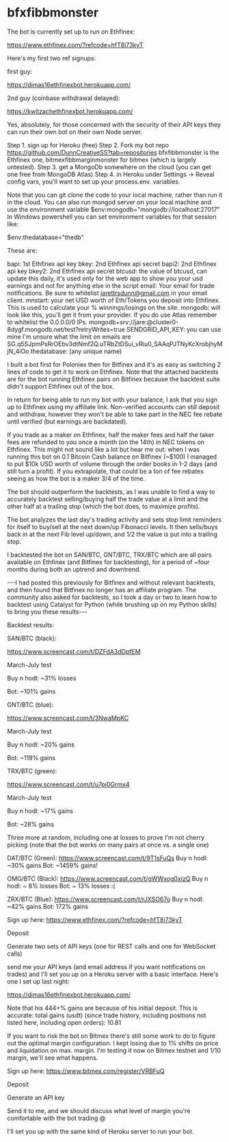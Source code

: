 # bfxfibbmonster

The bot is currently set up to run on Ethfinex:

https://www.ethfinex.com/?refcode=hfT8i73kyT

Here's my first two ref signups:

first guy:

https://dimas16ethfinexbot.herokuapp.com/

2nd guy (coinbase withdrawal delayed):

https://kwitzachethfinexbot.herokuapp.com/

Yes, absolutely, for those concerned with the security of their API keys they can run their own bot on their own Node server.

Step 1. sign up for Heroku (free)
Step 2. Fork my bot repo https://github.com/DunnCreativeSS?tab=repositories bfxfibbmonster is the Ethfinex one, bitmexfibbmarginmonster for bitmex (which is largely untested).
Step 3. get a MongoDb somewhere on the cloud (you can get one free from MongoDB Atlas)
Step 4. in Heroku under Settings -> Reveal config vars, you'll want to set up your process.env. variables. 

Note that you can git clone the code to your local machine, rather than run it in the cloud. You can also run mongod server on your local machine and use the environment variable $env:mongodb="mongodb://localhost:27017" In Windows powershell you can set environment variables for that session like:

$env:thedatabase="thedb"

These are:

bapi: 1st Ethfinex api key
bkey: 2nd Ethfinex api secret
bapi2: 2nd Ethfinex api key
bkey2: 2nd Ethfinex api secret
btcusd: the value of btcusd, can update this daily, it's used only for the web app to show you your usd earnings and not for anything else in the script
email: Your email for trade notifications. Be sure to whitelist jarettrsdunn@gmail.com in your email client.
mnstart: your net USD worth of Eth/Tokens you deposit into Ethfinex. This is used to calculate your % winnings/losings on the site.
mongodb: will look like this, you'll get it from your provider. If you do use Atlas remember to whitelist the 0.0.0.0/0 IPs. mongodb+srv://jare:<PASSWORD>@cluster0-8dygf.mongodb.net/test?retryWrites=true
SENDGRID_API_KEY: you can use mine I'm unsure what the limit on emails are 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
thedatabase: (any unique name)

I built a bot first for Poloniex then for Bitfinex and it's as easy as switching 2 lines of code to get it to work on Ethfinex. Note that the attached backtests are for the bot running Ethfinex pairs on Bitfinex because the backtest suite didn't support Ethfinex out of the box.

In return for being able to run my bot with your balance, I ask that you sign up to Ethfinex using my affiliate link. Non-verified accounts can still deposit and withdraw, however they won't be able to take part in the NEC fee rebate until verified (but earnings are backdated).

If you trade as a maker on Ethfinex, half the maker fees and half the taker fees are refunded to you once a month (on the 14th) in NEC tokens on Ethfinex. This might not sound like a lot but hear me out: when I was running this bot on 0.1 Bitcoin Cash balance on Bitfinex (~$100) I managed to put $10k USD worth of volume through the order books in 1-2 days (and still turn a profit). If you extrapolate, that could be a ton of fee rebates seeing as how the bot is a maker 3/4 of the time.

The bot should outperform the backtests, as I was unable to find a way to accurately backtest selling/buying half the trade value at a limit and the other half at a trailing stop (which the bot does, to maximize profits).

The bot analyzes the last day's trading activity and sets stop limit reminders for itself to buy/sell at the next down/up Fibonacci levels. It then sells/buys back in at the next Fib level up/down, and 1/2 the value is put into a trailing stop.

I backtested the bot on SAN/BTC, GNT/BTC, TRX/BTC which are all pairs available on Ethfinex (and Bitfinex for backtesting), for a period of ~four months during both an uptrend and downtrend.

---I had posted this previously for Bitfinex and without relevant backtests, and then found that Bitfinex no longer has an affiliate program. The community also asked for backtests, so I took a day or two to learn how to backtest using Catalyst for Python (while brushing up on my Python skills) to bring you these results---

Backtest results:

SAN/BTC (black):

https://www.screencast.com/t/DZFdA3dDpfEM

March-July test

Buy n hodl: ~31% losses

Bot: ~101% gains

GNT/BTC (blue):

https://www.screencast.com/t/3NwaMpKC

March-July test

Buy n hodl: ~20% gains

Bot: ~119% gains

TRX/BTC (green):

https://www.screencast.com/t/u7pi0Grmx4

March-July test

Buy n hodl: ~17% gains

Bot: ~28% gains

Three more at random, including one at losses to prove I'm not cherry picking (note that the bot works on many pairs at once vs. a single one)

DAT/BTC (Green): https://www.screencast.com/t/9T1sFuQs Buy n hodl: ~30% gains Bot: ~1459% gains!

OMG/BTC (Black): https://www.screencast.com/t/gWWxog0xizQ Buy n hodl: ~ 8% losses Bot: ~ 13% losses :(

ZRX/BTC (Blue): https://www.screencast.com/t/rJXSO67o Buy n hodl: ~42% gains Bot: 172% gains

Sign up here: https://www.ethfinex.com/?refcode=hfT8i73kyT

Deposit

Generate two sets of API keys (one for REST calls and one for WebSocket calls)

send me your API keys (and email address if you want notifications on trades) and I'll set you up on a Heroku server with a basic interface. Here's one I set up last night:

https://dimas16ethfinexbot.herokuapp.com/

Note that his 444+% gains are because of his initial deposit. This is accurate: total gains (usdt) (since trade history, including positions not listed here, including open orders): 10.81

If you want to risk the bot on Bitmex there's still some work to do to figure out the optimal margin configuration. I kept losing due to 1% shifts on price and liquidation on max. margin. I'm testing it now on Bitmex testnet and 1/10 margin, we'll see what happens.

Sign up here: https://www.bitmex.com/register/VRBFuQ

Deposit

Generate an API key

Send it to me, and we should discuss what level of margin you're comfortable with the bot trading @

I'll set you up with the same kind of Heroku server to run your bot.
